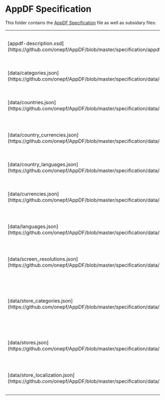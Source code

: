 AppDF Specification
=====

This folder contains the [AppDF Specification](https://github.com/onepf/AppDF/blob/master/specification/appds_spec_1_0.md) file as well as subsidary files:

<table>
    <tr>
        <td>[appdf-description.xsd](https://github.com/onepf/AppDF/blob/master/specification/appdf-description.xsd)</td>
        <td>Formal XML Schema (XSD) description of Description.xml file structure</td>
    </tr>
    <tr>
        <td>[data/categories.json](https://github.com/onepf/AppDF/blob/master/specification/data/categories.json)</td>
        <td>List of AppDF categories and subcategories in JSON format</td>
    </tr>
    <tr>
        <td>[data/countries.json](https://github.com/onepf/AppDF/blob/master/specification/data/countries.json)</td>
        <td>List of countries and their ISO 3166‑1 codes in JSON format</td>
    </tr>
    <tr>
        <td>[data/country_currencies.json](https://github.com/onepf/AppDF/blob/master/specification/data/country_currencies.json)</td>
        <td>Mapping of countries and their official currencies in JSON format</td>
    </tr>
    <tr>
        <td>[data/country_languages.json](https://github.com/onepf/AppDF/blob/master/specification/data/country_languages.json)</td>
        <td>List of official languages for each country in JSON format</td>
    </tr>
    <tr>
        <td>[data/currencies.json](https://github.com/onepf/AppDF/blob/master/specification/data/currencies.json)</td>
        <td>List of currencies and their ISO 4217 codes in JSON format</td>
    </tr>
    <tr>
        <td>[data/languages.json](https://github.com/onepf/AppDF/blob/master/specification/data/languages.json)</td>
        <td>List of languages and their ISO 639-1 codes in JSON format</td>
    </tr>
    <tr>
        <td>[data/screen_resolutions.json](https://github.com/onepf/AppDF/blob/master/specification/data/screen_resolutions.json)</td>
        <td>List of all available Android screen resolutions in JSON format</td>
    </tr>
    <tr>
        <td>[data/store_categories.json](https://github.com/onepf/AppDF/blob/master/specification/data/store_categories.json)</td>
        <td>Mapping of AppDF categories and subcategories to different Android appstores in JSON format</td>
    </tr>
    <tr>
        <td>[data/stores.json](https://github.com/onepf/AppDF/blob/master/specification/data/stores.json)</td>
        <td>List of Android appstores and their AppDF codes in JSON format</td>
    </tr>
    <tr>
        <td>[data/store_localization.json](https://github.com/onepf/AppDF/blob/master/specification/data/store_localization.json)</td>
        <td>Mapping which appstores support which localizations in JSON format</td>
    </tr>
</table>